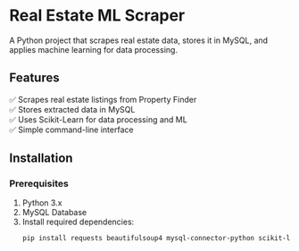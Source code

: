 # Real Estate ML Scraper

A Python project that scrapes real estate data, stores it in MySQL, and applies machine learning for data processing.

## Features
✅ Scrapes real estate listings from Property Finder  
✅ Stores extracted data in MySQL  
✅ Uses Scikit-Learn for data processing and ML  
✅ Simple command-line interface  

## Installation
### Prerequisites
1. Python 3.x
2. MySQL Database
3. Install required dependencies:
   ```bash
   pip install requests beautifulsoup4 mysql-connector-python scikit-learn
